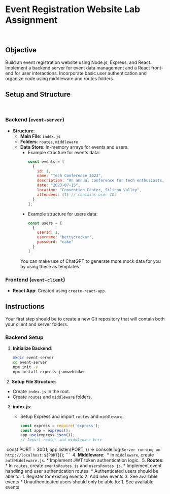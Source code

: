 # Event Registration Website Lab Assignment
​
## Objective
Build an event registration website using Node.js, Express, and React. Implement a backend server for event data management and a React front-end for user interactions. Incorporate basic user authentication and organize code using middleware and routes folders.
​
## Setup and Structure
​
### Backend (`event-server`)
- **Structure**:
  - **Main File**: `index.js`
  - **Folders**: `routes`, `middleware`
  - **Data Store**: In-memory arrays for events and users.
    - Example structure for events data:
      ```javascript
      const events = [
        {
          id: 1,
          name: "Tech Conference 2023",
          description: "An annual conference for tech enthusiasts, featuring talks from industry leaders, workshops, and networking opportunities.",
          date: "2023-07-15",
          location: "Convention Center, Silicon Valley", 
          attendees: [1] // contains user IDs
        }
      ];
      ```
    - Example structure for users data:
      ```javascript
      const users = [
        { 
          userId: 1, 
          username: "bettycrocker", 
          password: "cake" 
        }
      ]
      ```
    You can make use of ChatGPT to generate more mock data for you by using these as templates. 
​
### Frontend (`event-client`)
- **React App**: Created using `create-react-app`.
​
## Instructions
Your first step should be to create a new Git repository that will contain both your client and server folders.
​
### Backend Setup
1. **Initialize Backend**:
   ```bash
   mkdir event-server
   cd event-server
   npm init -y
   npm install express jsonwebtoken
   ```
​
2. **Setup File Structure**:
​
  * Create `index.js` in the root.
  * Create `routes` and `middleware` folders.
​
3. **index.js**:
  
    * Setup Express and import `routes` and `middleware`.
      ```js
      const express = require('express');
      const app = express();
      app.use(express.json());
      // Import routes and middleware here
​
      const PORT = 3001;
      app.listen(PORT, () => console.log(`Server running on http://localhost:${PORT}`));
      ```
​
4. **Middleware**:
​
    * In `middleware`, create `authMiddleware.js`.
    * Implement JWT token authentication logic.
​
5. **Routes**:
​
    * In `routes`, create `eventsRoutes.js` and `usersRoutes.js`.
    * Implement event handling and user authentication routes.
    * Authenticated users should be able to:
      1. Register for existing events
      2. Add new events
      3. See available events
    * Unauthenticated users should only be able to:
      1. See available events